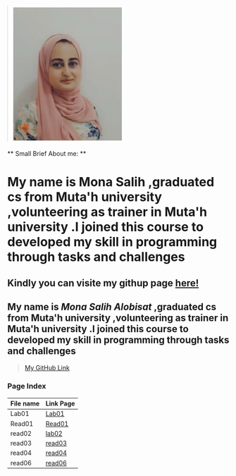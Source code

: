 ![MyPic](Mona.PNG)



** Small Brief About me: **

# My name is Mona Salih ,graduated cs from Muta'h university ,volunteering as trainer in Muta'h university .I joined this course to developed my skill in programming through tasks and challenges 
## Kindly you can visite my githup page [here!](https://github.com/monaSalih)



## My name is *Mona Salih Alobisat* ,graduated cs from Muta'h university ,volunteering as trainer in Muta'h university .I joined this course to developed my skill in programming through tasks and challenges

>[My GitHub Link](https://github.com/monaSalih)

### Page Index 

File name | Link Page
------------ | -------------
Lab01 | [Lab01](lab01.md)
Read01 | [Read01](Read01.md)
read02 | [lab02](lab02.md)
read03 | [read03](read03.md)
read04 | [read04](read04.md)
read06 | [read06](read06.md)
